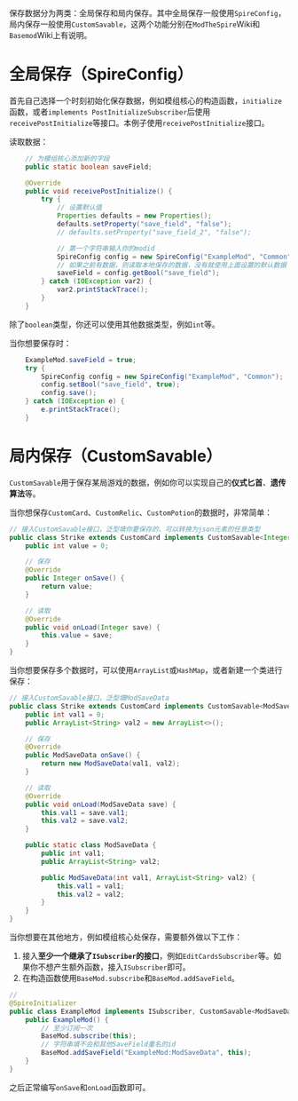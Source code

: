 保存数据分为两类：全局保存和局内保存。其中全局保存一般使用`SpireConfig`，局内保存一般使用`CustomSavable`，这两个功能分别在`ModTheSpire`Wiki和`Basemod`Wiki上有说明。

# 全局保存（SpireConfig）
首先自己选择一个时刻初始化保存数据，例如模组核心的构造函数，`initialize`函数，或者`implements PostInitializeSubscriber`后使用`receivePostInitialize`等接口。本例子使用`receivePostInitialize`接口。

读取数据：
```java
    // 为模组核心添加新的字段
    public static boolean saveField;

    @Override
    public void receivePostInitialize() {
        try {
            // 设置默认值
            Properties defaults = new Properties();
            defaults.setProperty("save_field", "false");
            // defaults.setProperty("save_field_2", "false");

            // 第一个字符串输入你的modid
            SpireConfig config = new SpireConfig("ExampleMod", "Common", defaults);
            // 如果之前有数据，则读取本地保存的数据，没有就使用上面设置的默认数据
            saveField = config.getBool("save_field");
        } catch (IOException var2) {
            var2.printStackTrace();
        }
    }
```
除了`boolean`类型，你还可以使用其他数据类型，例如`int`等。

当你想要保存时：
```java
    ExampleMod.saveField = true;
    try {
        SpireConfig config = new SpireConfig("ExampleMod", "Common");
        config.setBool("save_field", true);
        config.save();
    } catch (IOException e) {
        e.printStackTrace();
    }
```

# 局内保存（CustomSavable）

`CustomSavable`用于保存某局游戏的数据，例如你可以实现自己的**仪式匕首**、**遗传算法**等。

当你想保存`CustomCard`、`CustomRelic`、`CustomPotion`的数据时，非常简单：
```java
// 接入CustomSavable接口，泛型填你要保存的、可以转换为json元素的任意类型
public class Strike extends CustomCard implements CustomSavable<Integer> {
    public int value = 0;

    // 保存
    @Override
    public Integer onSave() {
        return value;
    }

    // 读取
    @Override
    public void onLoad(Integer save) {
        this.value = save;
    }
}
```

当你想要保存多个数据时，可以使用`ArrayList`或`HashMap`，或者新建一个类进行保存：
```java
// 接入CustomSavable接口，泛型填ModSaveData
public class Strike extends CustomCard implements CustomSavable<ModSaveData> {
    public int val1 = 0;
    public ArrayList<String> val2 = new ArrayList<>();

    // 保存
    @Override
    public ModSaveData onSave() {
        return new ModSaveData(val1, val2);
    }

    // 读取
    @Override
    public void onLoad(ModSaveData save) {
        this.val1 = save.val1;
        this.val2 = save.val2;
    }

    public static class ModSaveData {
        public int val1;
        public ArrayList<String> val2;

        public ModSaveData(int val1, ArrayList<String> val2) {
            this.val1 = val1;
            this.val2 = val2;
        }
    }
}
```

当你想要在其他地方，例如模组核心处保存，需要额外做以下工作：
1. 接入**至少一个继承了`ISubscriber`的接口**，例如`EditCardsSubscriber`等。如果你不想产生额外函数，接入`ISubscriber`即可。
2. 在构造函数使用`BaseMod.subscribe`和`BaseMod.addSaveField`。
```java
// 
@SpireInitializer
public class ExampleMod implements ISubscriber, CustomSavable<ModSaveData>  {
    public ExampleMod() {
        // 至少订阅一次
        BaseMod.subscribe(this);
        // 字符串填不会和其他SaveField重名的id
        BaseMod.addSaveField("ExampleMod:ModSaveData", this);
    }
}
```
之后正常编写`onSave`和`onLoad`函数即可。
